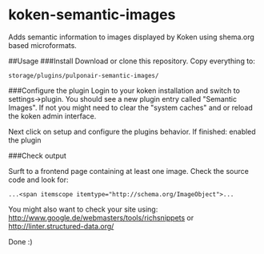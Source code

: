 koken-semantic-images
=====================

Adds semantic information to images displayed by Koken using shema.org based microformats.

##Usage
###Install
Download or clone this repository. Copy everything to:
 ```
storage/plugins/pulponair-semantic-images/
```
###Configure the plugin
Login to your koken installation and switch to settings->plugin. You should see a new plugin entry called "Semantic Images". If not you might need to clear the "system caches" and or reload the koken admin interface.

Next click on setup and configure the plugins behavior. If finished: enabled the plugin

###Check output

Surft to a frontend page containing at least one image. Check the source code and look for:
```
...<span itemscope itemtype="http://schema.org/ImageObject">...
```

You might also want to check your site using: http://www.google.de/webmasters/tools/richsnippets or http://linter.structured-data.org/

Done :)
